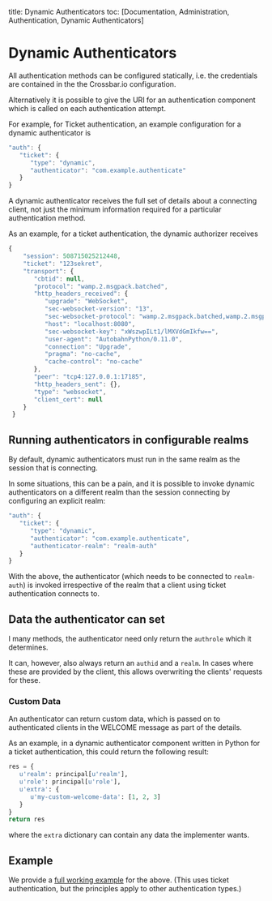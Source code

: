 title: Dynamic Authenticators
toc: [Documentation, Administration, Authentication, Dynamic Authenticators]


# Dynamic Authenticators

All authentication methods can be configured statically, i.e. the credentials are contained in the the Crossbar.io configuration.

Alternatively it is possible to give the URI for an authentication component which is called on each authentication attempt.

For example, for Ticket authentication, an example configuration for a dynamic authenticator is

```javascript
"auth": {
   "ticket": {
      "type": "dynamic",
      "authenticator": "com.example.authenticate"
   }
}
```

A dynamic authenticator receives the full set of details about a connecting client, not just the minimum information required for a particular authentication method.

As an example, for a ticket authentication, the dynamic authorizer receives

```javascript
{
    "session": 508715025212448,
    "ticket": "123sekret",
    "transport": {
       "cbtid": null,
       "protocol": "wamp.2.msgpack.batched",
       "http_headers_received": {
          "upgrade": "WebSocket",
          "sec-websocket-version": "13",
          "sec-websocket-protocol": "wamp.2.msgpack.batched,wamp.2.msgpack,wamp.2.json.batched,wamp.2.json",
          "host": "localhost:8080",
          "sec-websocket-key": "xWszwpILt1/lMXVdGmIkfw==",
          "user-agent": "AutobahnPython/0.11.0",
          "connection": "Upgrade",
          "pragma": "no-cache",
          "cache-control": "no-cache"
       },
       "peer": "tcp4:127.0.0.1:17185",
       "http_headers_sent": {},
       "type": "websocket",
       "client_cert": null
    }
 }
```

## Running authenticators in configurable realms

By default, dynamic authenticators must run in the same realm as the session that is connecting.

In some situations, this can be a pain, and it is possible to invoke dynamic authenticators on a different realm than the session connecting by configuring an explicit realm:

```javascript
"auth": {
   "ticket": {
      "type": "dynamic",
      "authenticator": "com.example.authenticate",
      "authenticator-realm": "realm-auth"
   }
}
```

With the above, the authenticator (which needs to be connected to `realm-auth`) is invoked irrespective of the realm that a client using ticket authentication connects to.

## Data the authenticator can set

I many methods, the authenticator need only return the `authrole` which it determines.

It can, however, also always return an `authid` and a `realm`. In cases where these are provided by the client, this allows overwriting the clients' requests for these.

### Custom Data

An authenticator can return custom data, which is passed on to authenticated clients in the WELCOME message as part of the details.

As an example, in a dynamic authenticator component written in Python for a ticket authentication, this could return the following result:

```python
res = {
   u'realm': principal[u'realm'],
   u'role': principal[u'role'],
   u'extra': {
      u'my-custom-welcome-data': [1, 2, 3]
   }
}
return res
```

where the `extra` dictionary can contain any data the implementer wants.


## Example

We provide a [full working example](https://github.com/crossbario/crossbarexamples/tree/master/authentication/advanced) for the above. (This uses ticket authentication, but the principles apply to other authentication types.)